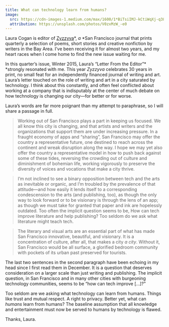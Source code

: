 ```yaml
---
title: What can technology learn from humans?
image:
  src: https://cdn-images-1.medium.com/max/1600/1*BiTsiIMJ-kCtiWqXj-q38w.jpeg
  attribution: https://unsplash.com/photos/V0zxMzW_-e0
---
```


Laura Cogan is editor of [Zyzzyva](http://www.zyzzyva.org/)*, *a* *San Francisco
journal that prints quarterly a selection of poems, short stories and creative
nonfiction by writers in the Bay Area. I’ve been receiving it for almost two
years, and my heart races when I come home to find the new issue waiting for me.

In this quarter’s issue, Winter 2015, Laura’s “Letter From the Editor”*
*strongly resonated with me. This year *Zyzzyva* celebrates 30 years in print,
no small feat for an independently financed journal of writing and art. Laura’s
letter touched on the role of writing and art in a city saturated by technology.
I think about this constantly, and often feel conflicted about working at a
company that is indisputably at the center of much debate on how technology is
changing our city—for better or for worse.

Laura’s words are far more poignant than my attempt to paraphrase, so I will
share a passage in full.

> Working out of San Francisco plays a part in keeping us focused. We all know
> this city is changing, and that artists and writers and the organizations that
support them are under increasing pressure. In a fraught economy of apps and
“sharing”, San Francisco may offer the country a representative future, one
destined to reach across the continent and wreak disruption along the way. I
hope we may yet also offer the country a representative model in how to push
back against some of these tides, reversing the crowding out of culture and
diminishment of bohemian life, working vigorously to preserve the diversity of
voices and vocations that make a city thrive.

> I’m not inclined to see a binary opposition between tech and the arts as
> inevitable or organic, and I’m troubled by the prevalence of that attitude—and
how easily it lends itself to a corresponding condescension to the arts (and
publishing, too), as though the only way to look forward or to be visionary is
through the lens of an app; as though we must take for granted that paper and
ink are hopelessly outdated. Too often the implicit question seems to be, How
can tech improve literature and help publishing? Too seldom do we ask what
literature might teach tech.

> The literary and visual arts are an essential part of what has made San
> Francisco innovative, beautiful, and visionary. It is a concentration of
culture, after all, that makes a city *a city*. Without it, San Francisco would
be all surface, a glorified bedroom community with pockets of its urban past
preserved for tourists.

The last two sentences in the second paragraph have been echoing in my head
since I first read them in December. It is a question that deserves
consideration on a larger scale than just writing and publishing. The implicit
question, in San Francisco and in many other cities with burgeoning technology
communities, seems to be “how can tech improve […]?”

Too seldom are we asking what technology can learn from humans. Things like
trust and mutual respect. A right to privacy. Better yet, what can *humans*
learn from humans? The baseline assumption that all knowledge and entertainment
must now be served to humans by technology is flawed.

Thanks, Laura.
